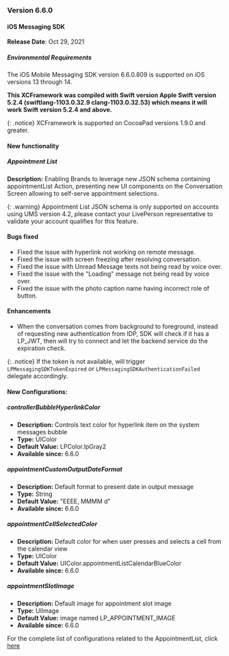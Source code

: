 ### Version 6.6.0
#### iOS Messaging SDK

**Release Date**: Oct 29, 2021

##### Environmental Requirements
The iOS Mobile Messaging SDK version 6.6.0.809 is supported on iOS versions 13 through 14.

**This XCFramework was compiled with Swift version Apple Swift version 5.2.4 (swiftlang-1103.0.32.9 clang-1103.0.32.53) which means it will work Swift version 5.2.4 and above.**

{: .notice}
XCFramework is supported on CocoaPad versions 1.9.0 and greater.

#### New functionality

##### Appointment List

**Description:**
Enabling Brands to leverage new JSON schema containing appointmentList Action, presenting new UI components on the Conversation Screen allowing to self-serve appointment selections.

{: .warning}
Appointment List JSON schema is only supported on accounts using UMS version 4.2, please contact your LivePerson representative to validate your account qualifies for this feature.

#### Bugs fixed

- Fixed the issue with hyperlink not working on remote message.
- Fixed the issue with screen freezing after resolving conversation.
- Fixed the issue with Unread Message texts not being read by voice over.
- Fixed the issue with the "Loading" message not being read by voice over.
- Fixed the issue with the photo caption name having incorrect role of button.

#### Enhancements

- When the conversation comes from background to foreground, instead of requesting new authentication from IDP, SDK will check if it has a LP_JWT, then will try to connect and let the backend service do the expiration check.

{: .notice}
If the token is not available, will trigger `LPMessagingSDKTokenExpired` or `LPMessagingSDKAuthenticationFailed` delegate accordingly.


#### New Configurations:

##### controllerBubbleHyperlinkColor
- **Description:** Controls text color for hyperlink item on the system messages bubble
- **Type:** UIColor
- **Default Value:** LPColor.lpGray2
- **Available since:** 6.6.0

##### appointmentCustomOutputDateFormat
- **Description:** Default format to present date in output message
- **Type:** String
- **Default Value:** "EEEE, MMMM d"
- **Available since:** 6.6.0

##### appointmentCellSelectedColor
- **Description:** Default color for when user presses and selects a cell from the calendar view
- **Type:** UIColor
- **Default Value:** UIColor.appointmentListCalendarBlueColor
- **Available since:** 6.6.0

##### appointmentSlotImage
- **Description:** Default image for appointment slot image
- **Type:** UIImage
- **Default Value:** image named LP_APPOINTMENT_IMAGE
- **Available since:** 6.6.0

For the complete list of configurations related to the AppointmentList, click [here](mobile-app-messaging-sdk-for-ios-sdk-attributes-branding-and-configurations.html#appointment-list)